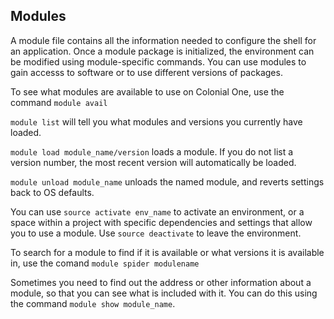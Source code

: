 ## Modules

A module file contains all the information needed to configure the shell for an application. Once a module package is initialized, the environment can be modified using module-specific commands. You can use modules to gain accesss to software or to use different versions of packages.

To see what modules are available to use on Colonial One, use the command `module avail`

`module list`
will tell you what modules and versions you currently have loaded.

`module load module_name/version` 
loads a module. If you do not list a version number, the most recent version will automatically be loaded.

`module unload module_name`
unloads the named module, and reverts settings back to OS defaults.

You can use `source activate env_name` to activate an environment, or a space within a project with specific dependencies and settings that allow you to use a module. Use `source deactivate` to leave the environment.

To search for a module to find if it is available or what versions it is available in, use the comand `module spider modulename`

Sometimes you need to find out the address or other information about a module, so that you can see what is included with it. You can do this using the command `module show module_name`.
